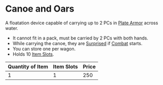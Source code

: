 # Canoe and Oars

A floatation device capable of carrying up to 2 PCs in [Plate Armor](../../Armor/Mundane%20Armor/Plate%20Armor.md) across water.

- It cannot fit in a pack, must be carried by 2 PCs with both hands.
- While carrying the canoe, they are [Surprised](../../../Conditions/Surprised.md) if [Combat](../../../../Game%20Procedures/Combat.md) starts.
- You can store one per wagon.
- Holds 10 [Item Slots](../../../../Player%20Characters/Derived%20Statistics/Item%20Slots.md).

| Quantity of Item | Item Slots | Price |
| ---------------- | ---------- | ----- |
| 1                | 1          | 250   |

